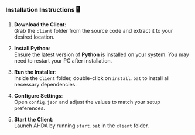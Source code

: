 ### Installation Instructions 🖥️

1. **Download the Client**:  
   Grab the `client` folder from the source code and extract it to your desired location.
   
2. **Install Python**:  
   Ensure the latest version of **Python** is installed on your system. You may need to restart your PC after installation.
   
3. **Run the Installer**:  
   Inside the `client` folder, double-click on `install.bat` to install all necessary dependencies.
   
4. **Configure Settings**:  
   Open `config.json` and adjust the values to match your setup preferences.
   
5. **Start the Client**:  
   Launch AHDA by running `start.bat` in the `client` folder.
